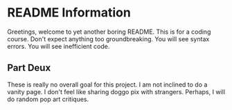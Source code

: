 # README Information

Greetings, welcome to yet another boring README. 
This is for a coding course. Don't expect anything too groundbreaking. 
You will see syntax errors.
You will see inefficient code.

## Part Deux

These is really no overall goal for this project. I am not inclined to do a vanity page. I don't feel like sharing doggo pix with strangers. Perhaps, I will do random pop art critiques. 